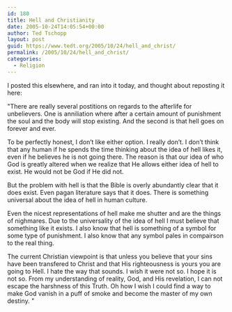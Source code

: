 ```yaml
---
id: 180
title: Hell and Christianity
date: 2005-10-24T14:05:54+00:00
author: Ted Tschopp
layout: post
guid: https://www.tedt.org/2005/10/24/hell_and_christ/
permalink: /2005/10/24/hell_and_christ/
categories:
  - Religion
---
```

I posted this elsewhere, and ran into it today, and thought about reposting it here:

"There are really several postitions on regards to the afterlife for unbelievers. One is anniliation where after a certain amount of punishment the soul and the body will stop existing. And the second is that hell goes on forever and ever.

To be perfectly honest, I don&#8217;t like either option. I really don&#8217;t. I don&#8217;t think that any human if he spends the time thinking about the idea of hell likes it, even if he believes he is not going there. The reason is that our idea of who God is greatly altered when we realize that He allows either idea of hell to exist. He would not be God if He did not.

But the problem with hell is that the Bible is overly abundantly clear that it does exist. Even pagan literature says that it does. There is something universal about the idea of hell in human culture.

Even the nicest representations of hell make me shutter and are the things of nighmares. Due to the universality of the idea of hell I must believe that something like it exists. I also know that hell is something of a symbol for some type of punishment. I also know that any symbol pales in compairson to the real thing.

The current Christian viewpoint is that unless you believe that your sins have been transfered to Christ and that His righteousness is yours you are going to Hell. I hate the way that sounds. I wish it were not so. I hope it is not so. From my understanding of reality, God, and His revelation, I can not escape the harshness of this Truth. Oh how I wish I could find a way to make God vanish in a puff of smoke and become the master of my own destiny. "